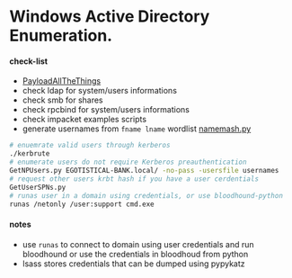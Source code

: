# Windows Active Directory Enumeration.

#### check-list
- [PayloadAllTheThings](https://gitlab.com/pentest-tools/PayloadsAllTheThings/-/blob/6bcd2e8a6a39d26a547a70d83dfebef4c2c6f801/Methodology%20and%20Resources/Active%20Directory%20Attack.md)
- check ldap for system/users informations
- check smb for shares
- check rpcbind for system/users informations
- check impacket examples scripts
- generate usernames from `fname lname` wordlist [namemash.py](https://gist.githubusercontent.com/superkojiman/11076951/raw/74f3de7740acb197ecfa8340d07d3926a95e5d46/namemash.py)
```bash
# enuemrate valid users through kerberos
./kerbrute
# enumerate users do not require Kerberos preauthentication
GetNPUsers.py EGOTISTICAL-BANK.local/ -no-pass -usersfile usernames
# request other users krbt hash if you have a user cerdentials
GetUserSPNs.py
# runas user in a domain using credentials, or use bloodhound-python
runas /netonly /user:support cmd.exe
```
#### notes 
- use `runas` to connect to domain using user credentials and run bloodhound or use the credentials in bloodhoud from python
- lsass stores credentials that can be dumped using pypykatz